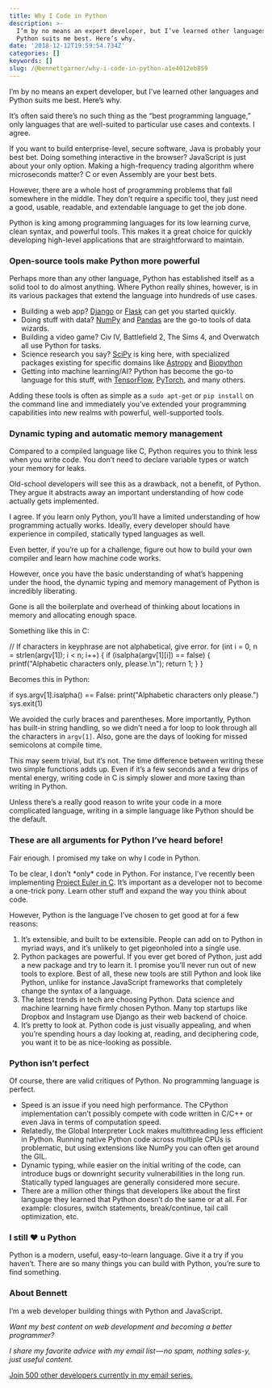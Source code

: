 ```yaml
---
title: Why I Code in Python
description: >-
  I’m by no means an expert developer, but I’ve learned other languages and
  Python suits me best. Here’s why.
date: '2018-12-12T19:59:54.734Z'
categories: []
keywords: []
slug: /@bennettgarner/why-i-code-in-python-a1e4012eb859
---
```


I’m by no means an expert developer, but I’ve learned other languages and Python suits me best. Here’s why.

It’s often said there’s no such thing as the “best programming language,” only languages that are well-suited to particular use cases and contexts. I agree.

If you want to build enterprise-level, secure software, Java is probably your best bet. Doing something interactive in the browser? JavaScript is just about your only option. Making a high-frequency trading algorithm where microseconds matter? C or even Assembly are your best bets.

However, there are a whole host of programming problems that fall somewhere in the middle. They don’t require a specific tool, they just need a good, usable, readable, and extendable language to get the job done.

Python is king among programming languages for its low learning curve, clean syntax, and powerful tools. This makes it a great choice for quickly developing high-level applications that are straightforward to maintain.

### Open-source tools make Python more powerful

Perhaps more than any other language, Python has established itself as a solid tool to do almost anything. Where Python really shines, however, is in its various packages that extend the language into hundreds of use cases.

*   Building a web app? [Django](https://www.djangoproject.com/) or [Flask](http://flask.pocoo.org/) can get you started quickly.
*   Doing stuff with data? [NumPy](http://www.numpy.org/) and [Pandas](https://pandas.pydata.org/) are the go-to tools of data wizards.
*   Building a video game? Civ IV, Battlefield 2, The Sims 4, and Overwatch all use Python for tasks.
*   Science research you say? [SciPy](https://www.scipy.org/) is king here, with specialized packages existing for specific domains like [Astropy](http://www.astropy.org/) and [Biopython](https://biopython.org/)
*   Getting into machine learning/AI? Python has become the go-to language for this stuff, with [TensorFlow](https://www.tensorflow.org/), [PyTorch](https://pytorch.org/), and many others.

Adding these tools is often as simple as a `sudo apt-get` or `pip install` on the command line and immediately you’ve extended your programming capabilities into new realms with powerful, well-supported tools.

### Dynamic typing and automatic memory management

Compared to a compiled language like C, Python requires you to think less when you write code. You don’t need to declare variable types or watch your memory for leaks.

Old-school developers will see this as a drawback, not a benefit, of Python. They argue it abstracts away an important understanding of how code actually gets implemented.

I agree. If you learn only Python, you’ll have a limited understanding of how programming actually works. Ideally, every developer should have experience in compiled, statically typed languages as well.

Even better, if you’re up for a challenge, figure out how to build your own compiler and learn how machine code works.

However, once you have the basic understanding of what’s happening under the hood, the dynamic typing and memory management of Python is incredibly liberating.

Gone is all the boilerplate and overhead of thinking about locations in memory and allocating enough space.

Something like this in C:

// If characters in keyphrase are not alphabetical, give error.    for (int i = 0, n = strlen(argv\[1\]); i < n; i++) {
    if (isalpha(argv\[1\]\[i\]) == false) {
        printf("Alphabetic characters only, please.\\n");
        return 1;
    }
}

Becomes this in Python:

if sys.argv\[1\].isalpha() == False:
    print("Alphabetic characters only please.")
    sys.exit(1)

We avoided the curly braces and parentheses. More importantly, Python has built-in string handling, so we didn’t need a for loop to look through all the characters in `argv[1]`. Also, gone are the days of looking for missed semicolons at compile time.

This may seem trivial, but it’s not. The time difference between writing these two simple functions adds up. Even if it’s a few seconds and a few drips of mental energy, writing code in C is simply slower and more taxing than writing in Python.

Unless there’s a really good reason to write your code in a more complicated language, writing in a simple language like Python should be the default.

### These are all arguments for Python I’ve heard before!

Fair enough. I promised my take on why I code in Python.

To be clear, I don’t \*only\* code in Python. For instance, I’ve recently been implementing [Project Euler in C](https://medium.com/@BennettGarner/consider-yourself-a-developer-you-should-solve-the-project-euler-problems-ed8d13397c9c). It’s important as a developer not to become a one-trick pony. Learn other stuff and expand the way you think about code.

However, Python is the language I’ve chosen to get good at for a few reasons:

1.  It’s extensible, and built to be extensible. People can add on to Python in myriad ways, and it’s unlikely to get pigeonholed into a single use.
2.  Python packages are powerful. If you ever get bored of Python, just add a new package and try to learn it. I promise you’ll never run out of new tools to explore. Best of all, these new tools are still Python and look like Python, unlike for instance JavaScript frameworks that completely change the syntax of a language.
3.  The latest trends in tech are choosing Python. Data science and machine learning have firmly chosen Python. Many top startups like Dropbox and Instagram use Django as their web backend of choice.
4.  It’s pretty to look at. Python code is just visually appealing, and when you’re spending hours a day looking at, reading, and deciphering code, you want it to be as nice-looking as possible.

### Python isn’t perfect

Of course, there are valid critiques of Python. No programming language is perfect.

*   Speed is an issue if you need high performance. The CPython implementation can’t possibly compete with code written in C/C++ or even Java in terms of computation speed.
*   Relatedly, the Global Interpreter Lock makes multithreading less efficient in Python. Running native Python code across multiple CPUs is problematic, but using extensions like NumPy you can often get around the GIL.
*   Dynamic typing, while easier on the initial writing of the code, can introduce bugs or downright security vulnerabilities in the long run. Statically typed languages are generally considered more secure.
*   There are a million other things that developers like about the first language they learned that Python doesn’t do the same or at all. For example: closures, switch statements, break/continue, tail call optimization, etc.

### I still ❤ u Python

Python is a modern, useful, easy-to-learn language. Give it a try if you haven’t. There are so many things you can build with Python, you’re sure to find something.

### About Bennett

I’m a web developer building things with Python and JavaScript.

_Want my best content on web development and becoming a better programmer?_

_I share my favorite advice with my email list — no spam, nothing sales-y, just useful content._

[Join 500 other developers currently in my email series.](https://sunny-architect-5371.ck.page/0a60026a5d)
